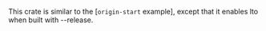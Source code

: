 This crate is similar to the [`origin-start` example], except that it enables
lto when built with --release.

[origin-start example]: https://github.com/sunfishcode/origin/blob/main/example-crates/origin-start/README.md
